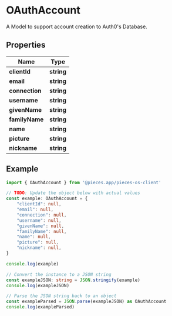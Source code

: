 
# OAuthAccount

A Model to support account creation to Auth0\'s Database.

## Properties

Name | Type
------------ | -------------
**clientId** | **string**
**email** | **string**
**connection** | **string**
**username** | **string**
**givenName** | **string**
**familyName** | **string**
**name** | **string**
**picture** | **string**
**nickname** | **string**

## Example

```typescript
import { OAuthAccount } from '@pieces.app/pieces-os-client'

// TODO: Update the object below with actual values
const example: OAuthAccount = {
    "clientId": null,
    "email": null,
    "connection": null,
    "username": null,
    "givenName": null,
    "familyName": null,
    "name": null,
    "picture": null,
    "nickname": null,
}

console.log(example)

// Convert the instance to a JSON string
const exampleJSON: string = JSON.stringify(example)
console.log(exampleJSON)

// Parse the JSON string back to an object
const exampleParsed = JSON.parse(exampleJSON) as OAuthAccount
console.log(exampleParsed)
```


